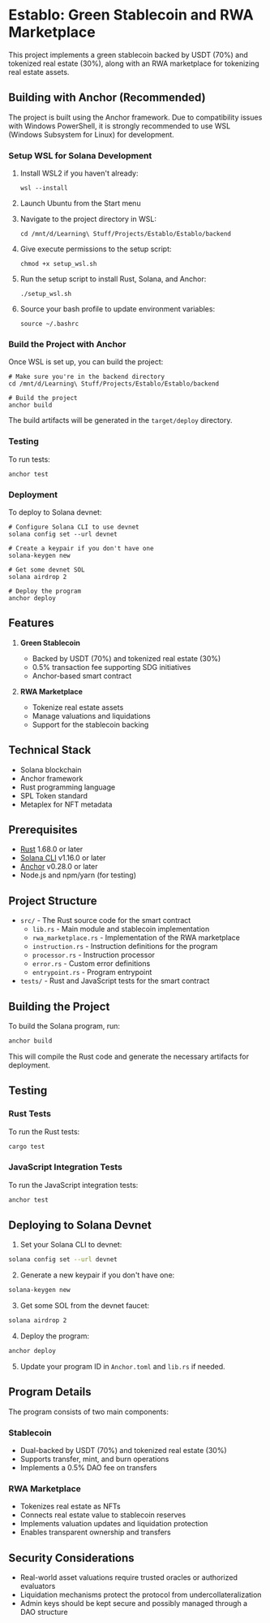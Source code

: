 # Establo: Green Stablecoin and RWA Marketplace

This project implements a green stablecoin backed by USDT (70%) and tokenized real estate (30%), along with an RWA marketplace for tokenizing real estate assets.

## Building with Anchor (Recommended)

The project is built using the Anchor framework. Due to compatibility issues with Windows PowerShell, it is strongly recommended to use WSL (Windows Subsystem for Linux) for development.

### Setup WSL for Solana Development

1. Install WSL2 if you haven't already:
   ```
   wsl --install
   ```

2. Launch Ubuntu from the Start menu

3. Navigate to the project directory in WSL:
   ```
   cd /mnt/d/Learning\ Stuff/Projects/Establo/Establo/backend
   ```

4. Give execute permissions to the setup script:
   ```
   chmod +x setup_wsl.sh
   ```

5. Run the setup script to install Rust, Solana, and Anchor:
   ```
   ./setup_wsl.sh
   ```

6. Source your bash profile to update environment variables:
   ```
   source ~/.bashrc
   ```

### Build the Project with Anchor

Once WSL is set up, you can build the project:

```
# Make sure you're in the backend directory
cd /mnt/d/Learning\ Stuff/Projects/Establo/Establo/backend

# Build the project
anchor build
```

The build artifacts will be generated in the `target/deploy` directory.

### Testing

To run tests:

```
anchor test
```

### Deployment

To deploy to Solana devnet:

```
# Configure Solana CLI to use devnet
solana config set --url devnet

# Create a keypair if you don't have one
solana-keygen new

# Get some devnet SOL
solana airdrop 2

# Deploy the program
anchor deploy
```

## Features

1. **Green Stablecoin**
   - Backed by USDT (70%) and tokenized real estate (30%)
   - 0.5% transaction fee supporting SDG initiatives
   - Anchor-based smart contract

2. **RWA Marketplace**
   - Tokenize real estate assets
   - Manage valuations and liquidations
   - Support for the stablecoin backing

## Technical Stack

- Solana blockchain
- Anchor framework
- Rust programming language
- SPL Token standard
- Metaplex for NFT metadata

## Prerequisites

- [Rust](https://www.rust-lang.org/tools/install) 1.68.0 or later
- [Solana CLI](https://docs.solana.com/cli/install-solana-cli-tools) v1.16.0 or later
- [Anchor](https://www.anchor-lang.com/) v0.28.0 or later
- Node.js and npm/yarn (for testing)

## Project Structure

- `src/` - The Rust source code for the smart contract
  - `lib.rs` - Main module and stablecoin implementation
  - `rwa_marketplace.rs` - Implementation of the RWA marketplace
  - `instruction.rs` - Instruction definitions for the program
  - `processor.rs` - Instruction processor
  - `error.rs` - Custom error definitions
  - `entrypoint.rs` - Program entrypoint
- `tests/` - Rust and JavaScript tests for the smart contract

## Building the Project

To build the Solana program, run:

```bash
anchor build
```

This will compile the Rust code and generate the necessary artifacts for deployment.

## Testing

### Rust Tests

To run the Rust tests:

```bash
cargo test
```

### JavaScript Integration Tests

To run the JavaScript integration tests:

```bash
anchor test
```

## Deploying to Solana Devnet

1. Set your Solana CLI to devnet:

```bash
solana config set --url devnet
```

2. Generate a new keypair if you don't have one:

```bash
solana-keygen new
```

3. Get some SOL from the devnet faucet:

```bash
solana airdrop 2
```

4. Deploy the program:

```bash
anchor deploy
```

5. Update your program ID in `Anchor.toml` and `lib.rs` if needed.

## Program Details

The program consists of two main components:

### Stablecoin

- Dual-backed by USDT (70%) and tokenized real estate (30%)
- Supports transfer, mint, and burn operations
- Implements a 0.5% DAO fee on transfers

### RWA Marketplace

- Tokenizes real estate as NFTs
- Connects real estate value to stablecoin reserves
- Implements valuation updates and liquidation protection
- Enables transparent ownership and transfers

## Security Considerations

- Real-world asset valuations require trusted oracles or authorized evaluators
- Liquidation mechanisms protect the protocol from undercollateralization
- Admin keys should be kept secure and possibly managed through a DAO structure 